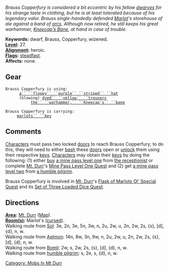 *Brauss Copperfury is considered a bit eccentric by his fellow
[dwarves](Dwarves.md "wikilink") for his strange taste in clothing, but
he is at least tolerated because of his legendary valor. Brauss
single-handedly defended [Marlot](Marlot.md "wikilink")'s storehouse of
ale against a band of [orcs](Orcs.md "wikilink"). Although now retired,
he still keeps his great warhammer, [Kneecap's
Bane](Warhammer,_Kneecap's_Bane.md "wikilink"), at hand in case of
trouble.*

**Keywords:** dwarf, Brauss, Copperfury, wizened.  
**[Level](Level.md "wikilink"):** 27.  
**[Alignment](Alignment.md "wikilink"):** heroic.  
**[Flags](:Category:_Mob_Types.md "wikilink"):**
[steadfast](Sentinel_Mobs.md "wikilink").  
**Affects:** none.  

## Gear

`Brauss Copperfury is using:`  
<worn on head>`      `[`a`` ``floppy`` ``purple`` ``striped`` ``hat`](Floppy_Purple_Striped_Hat.md "wikilink")  
<worn on legs>`      (Glowing) `[`dyed`` ``yellow`` ``trousers`](Dyed_Yellow_Trousers.md "wikilink")  
<wielded>`           `[`the`` ``warhammer,`` ``Kneecap's`` ``bane`](Warhammer,_Kneecap's_Bane.md "wikilink")

`Brauss Copperfury is carrying:`  
`     `[`marlots`` ``key`](Marlots_Key.md "wikilink")

## Comments

[Characters](:Category:_Characters.md "wikilink") must pass two locked
[doors](:Category:_Doors.md "wikilink") to reach Brauss Copperfury; to
do this, they will need to either [bash](Bashdoor.md "wikilink") these
[doors](:Category:_Doors.md "wikilink") open or
[unlock](Unlock.md "wikilink") them using their respective
[keys](:Category:_Keys.md "wikilink").
[Characters](:Category:_Characters.md "wikilink") may obtain their
[keys](:Category:_Keys.md "wikilink") by doing the following: (1) either
[buy](Buy.md "wikilink") [a mine pass level
one](Mine_Pass_Level_One.md "wikilink") from [the
receptionist](Receptionist.md "wikilink") or complete [Mt.
Durr](:Category:_Mt_Durr.md "wikilink")'s [Mine Pass Level One
Quest](Mine_Pass_Level_One_Quest.md "wikilink") and (2) get [a mine pass
level two](Mine_Pass_Level_Two.md "wikilink") from [a humble
pilgrim](Humble_Pilgrim.md "wikilink").

Brauss Copperfury is involved in [Mt.
Durr](:Category:_Mt_Durr.md "wikilink")'s [Flask of Marlots Ol' Special
Quest](Flask_Of_Marlots_Ol'_Special_Quest.md "wikilink") and its [Set of
Three Loaded Dice Quest](Set_Of_Three_Loaded_Dice_Quest.md "wikilink").

## Directions

**[Area](:Category:_Areas.md "wikilink"):** [Mt.
Durr](:Category:_Mt_Durr.md "wikilink")
([Map](Mt_Durr_Map.md "wikilink")).  
**[Room(s)](:Category:_Rooms.md "wikilink"):** Marlot's
([cursed](Cursed_Rooms.md "wikilink")).  
Walking route from [Sol](Sol.md "wikilink"): 3e, 2n, 3e, 5n, 3w, n, 2u,
2w, u, 2n, 2w, 2s, {s}, \[d\], {d}, n, w.  
Walking route from [Aelmon](Aelmon.md "wikilink"): 14n, 8w, 3n, 9w, n,
2u, 2w, u, 2n, 2w, 2s, {s}, \[d\], {d}, n, w.  
Walking route from [Bomli](Bomli.md "wikilink"): 2w, s, 2w, 2s, {s},
\[d\], {d}, n, w.  
Walking route from [humble pilgrim](Humble_Pilgrim.md "wikilink"): s,
2e, s, {d}, n, w.  

[Category: Mobs In Mt Durr](Category:_Mobs_In_Mt_Durr "wikilink")
